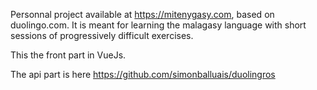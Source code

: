 Personnal project available at https://mitenygasy.com, based on duolingo.com. It is meant for learning the malagasy language with short sessions of progressively difficult exercises.

This the front part in VueJs.

The api part is here https://github.com/simonballuais/duolingros

